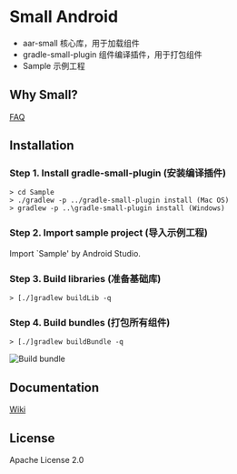 # Small Android

* aar-small 核心库，用于加载组件
* gradle-small-plugin 组件编译插件，用于打包组件
* Sample 示例工程

## Why Small?

[FAQ](https://github.com/wequick/Small/wiki/Android-FAQ)

## Installation
### Step 1. Install gradle-small-plugin (安装编译插件)
    > cd Sample
    > ./gradlew -p ../gradle-small-plugin install (Mac OS)
    > gradlew -p ..\gradle-small-plugin install (Windows)
    
### Step 2. Import sample project (导入示例工程)
Import `Sample' by Android Studio.

### Step 3. Build libraries (准备基础库)
  	> [./]gradlew buildLib -q
  	
### Step 4. Build bundles (打包所有组件)
  	> [./]gradlew buildBundle -q
  	
  ![Build bundle][anim-bB]

## Documentation
[Wiki](https://github.com/wequick/small/wiki/Android)

## License
Apache License 2.0

[anim-bB]: http://code.wequick.net/anims/small-android-build-bundle.gif
